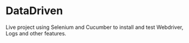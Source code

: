 # DataDriven
Live project using Selenium and Cucumber to install and test Webdriver, Logs and other features.
